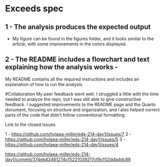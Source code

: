 # Exceeds spec

## 1 - The analysis produces the expected output 
- My figure can be found in the figures folder, and it looks similar to the article, with some improvements in the colors displayed.

## 2 - The README includes a flowchart and text explaining how the analysis works - 
My README contains all the required instructions and includes an explanation of how to run the analysis





#Collaboration
My peer feedback went well. I struggled a little with the time needed to analyze the repo, but I was still able to give constructive feedback. I suggested improvements to the README page and the Quarto document, focusing on structure and organization, and I also helped correct parts of the code that didn’t follow conventional formatting.

Link to the closed issues

1 - https://github.com/hylaea-miller/eds-214-day1/issues/7
2 - https://github.com/hylaea-miller/eds-214-day1/issues/5
3 - https://github.com/hylaea-miller/eds-214-day1/issues/4



https://github.com/hylaea-miller/eds-214-day1/commit/374eb42461274cf5221039217cf9cf02ddaddc89

